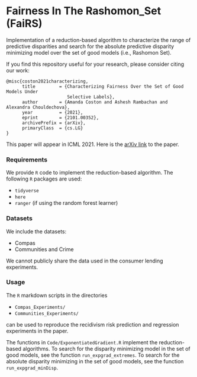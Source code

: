# Fairness In The Rashomon_Set (FaiRS)

Implementation of a reduction-based algorithm to characterize the range of predictive disparities and search for the absolute predictive disparity minimizing model over the set of good models (i.e., Rashomon Set). 

If you find this repository useful for your research, please consider citing our work:
```
@misc{coston2021characterizing,
      title         = {Characterizing Fairness Over the Set of Good Models Under       
                       Selective Labels}, 
      author        = {Amanda Coston and Ashesh Rambachan and Alexandra Chouldechova},
      year          = {2021},
      eprint        = {2101.00352},
      archivePrefix = {arXiv},
      primaryClass  = {cs.LG}
}
```
This paper will appear in ICML 2021. Here is the [arXiv link](https://arxiv.org/abs/2101.00352) to the paper.

### Requirements

We provide `R` code to implement the reduction-based algorithm. The following `R` packages are used:
- `tidyverse`
- `here` 
- `ranger` (if using the random forest learner)


### Datasets
We include the datasets:

- Compas
- Communities and Crime

We cannot publicly share the data used in the consumer lending experiments.

### Usage 
The `R` markdown scripts in the directories

- `Compas_Experiments/`
- `Communities_Experiments/`

can be used to reproduce the recidivism risk prediction and regression experiments in the paper. 

The functions in `Code/ExponentiatedGradient.R` implement the reduction-based algorithms. To search for the disparity minimizing model in the set of good models, see the function `run_expgrad_extremes`. To search for the absolute disparity minimizing in the set of good models, see the function `run_expgrad_minDisp`.
